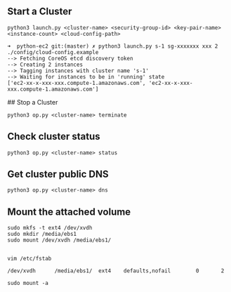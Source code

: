 ## Start a Cluster

    python3 launch.py <cluster-name> <security-group-id> <key-pair-name> <instance-count> <cloud-config-path> 

    ➜  python-ec2 git:(master) ✗ python3 launch.py s-1 sg-xxxxxxx xxx 2 ./config/cloud-config.example
    --> Fetching CoreOS etcd discovery token
    --> Creating 2 instances
    --> Tagging instances with cluster name 's-1'
    --> Waiting for instances to be in 'running' state
    ['ec2-xx-x-xxx-xxx.compute-1.amazonaws.com', 'ec2-xx-x-xxx-xxx.compute-1.amazonaws.com'] 

## Stop a Cluster

    python3 op.py <cluster-name> terminate 

## Check cluster status

    python3 op.py <cluster-name> status

## Get cluster public DNS

    python3 op.py <cluster-name> dns

## Mount the attached volume

    sudo mkfs -t ext4 /dev/xvdh 
    sudo mkdir /media/ebs1
    sudo mount /dev/xvdh /media/ebs1/


    vim /etc/fstab
    
    /dev/xvdh      /media/ebs1/  ext4    defaults,nofail        0       2

    sudo mount -a
